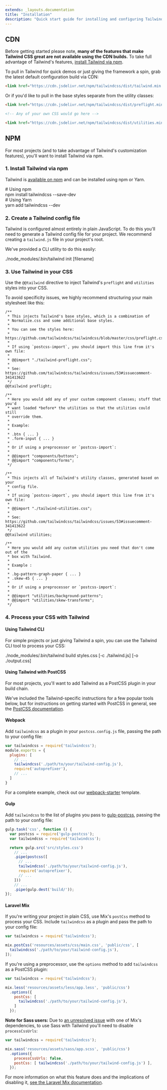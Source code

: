 ```yaml
---
extends: _layouts.documentation
title: "Installation"
description: "Quick start guide for installing and configuring Tailwind CSS."
---
```


## CDN

Before getting started please note, **many of the features that make Tailwind CSS great are not available using the CDN builds.** To take full advantage of Tailwind's features, [install Tailwind via npm](#npm).

To pull in Tailwind for quick demos or just giving the framework a spin, grab the latest default configuration build via CDN:

```html
<link href="https://cdn.jsdelivr.net/npm/tailwindcss/dist/tailwind.min.css" rel="stylesheet">
```

Or if you'd like to pull in the base styles separate from the utility classes:

```html
<link href="https://cdn.jsdelivr.net/npm/tailwindcss/dist/preflight.min.css" rel="stylesheet">

<!-- Any of your own CSS would go here -->

<link href="https://cdn.jsdelivr.net/npm/tailwindcss/dist/utilities.min.css" rel="stylesheet">
```

## NPM

For most projects (and to take advantage of Tailwind's customization features), you'll want to install Tailwind via npm.

### 1. Install Tailwind via npm

Tailwind is [available on npm](https://www.npmjs.com/package/tailwindcss) and can be installed using npm or Yarn.

<div class="rounded bg-grey-lightest border border-grey-light font-mono text-xs p-4">
  <div class="text-grey-dark"># Using npm</div>
  <div class="text-purple-dark">npm install <span class="text-blue-dark">tailwindcss</span> <span class="text-grey-darker">--save-dev</span></div>
  <div class="text-grey-dark mt-6"># Using Yarn</div>
  <div class="text-purple-dark">yarn add <span class="text-blue-dark">tailwindcss</span> <span class="text-grey-darker">--dev</span></div>
</div>

### 2. Create a Tailwind config file

Tailwind is configured almost entirely in plain JavaScript. To do this you'll need to generate a Tailwind config file for your project. We recommend creating a `tailwind.js` file in your project's root.

We've provided a CLI utility to do this easily:

<div class="rounded bg-grey-lightest border border-grey-light font-mono text-xs p-4">
  <div class="text-purple-dark">./node_modules/.bin/tailwind <span class="text-blue-dark">init</span> <span class="text-grey-dark">[filename]</span></div>
</div>

### 3. Use Tailwind in your CSS

Use the `@@tailwind` directive to inject Tailwind's `preflight` and `utilities` styles into your CSS.

To avoid specificity issues, we highly recommend structuring your main stylesheet like this:

```less
/**
 * This injects Tailwind's base styles, which is a combination of
 * Normalize.css and some additional base styles.
 *
 * You can see the styles here:
 * https://github.com/tailwindcss/tailwindcss/blob/master/css/preflight.css
 *
 * If using `postcss-import`, you should import this line from it's own file:
 *
 * @@import "./tailwind-preflight.css";
 *
 * See: https://github.com/tailwindcss/tailwindcss/issues/53#issuecomment-341413622
 */
@@tailwind preflight;

/**
 * Here you would add any of your custom component classes; stuff that you'd
 * want loaded *before* the utilities so that the utilities could still
 * override them.
 *
 * Example:
 *
 * .btn { ... }
 * .form-input { ... }
 *
 * Or if using a preprocessor or `postcss-import`:
 *
 * @@import "components/buttons";
 * @@import "components/forms";
 */

/**
 * This injects all of Tailwind's utility classes, generated based on your
 * config file.
 *
 * If using `postcss-import`, you should import this line from it's own file:
 *
 * @@import "./tailwind-utilities.css";
 *
 * See: https://github.com/tailwindcss/tailwindcss/issues/53#issuecomment-341413622
 */
@@tailwind utilities;

/**
 * Here you would add any custom utilities you need that don't come out of the
 * box with Tailwind.
 *
 * Example :
 *
 * .bg-pattern-graph-paper { ... }
 * .skew-45 { ... }
 *
 * Or if using a preprocessor or `postcss-import`:
 *
 * @@import "utilities/background-patterns";
 * @@import "utilities/skew-transforms";
 */
```

### 4. Process your CSS with Tailwind

#### Using Tailwind CLI

For simple projects or just giving Tailwind a spin, you can use the Tailwind CLI tool to process your CSS:

<div class="bg-grey-lightest border rounded font-mono text-sm p-4">
  <div class="text-purple-dark">./node_modules/.bin/tailwind build <span class="text-blue-dark">styles.css</span> <span class="text-grey-dark">[-c ./tailwind.js] [-o ./output.css]</span></div>
</div>

#### Using Tailwind with PostCSS

For most projects, you'll want to add Tailwind as a PostCSS plugin in your build chain.

We've included the Tailwind-specific instructions for a few popular tools below, but for instructions on getting started with PostCSS in general, see the [PostCSS documentation](https://github.com/postcss/postcss#usage).

#### Webpack

Add `tailwindcss` as a plugin in your  `postcss.config.js` file, passing the path to your config file:

```js
var tailwindcss = require('tailwindcss');
module.exports = {
  plugins: [
    // ...
    tailwindcss('./path/to/your/tailwind-config.js'),
    require('autoprefixer'),
    // ...
  ]
}
```

For a complete example, check out our [webpack-starter](https://github.com/tailwindcss/webpack-starter) template.

#### Gulp

Add `tailwindcss` to the list of plugins you pass to [gulp-postcss](https://github.com/postcss/gulp-postcss), passing the path to your config file:

```js
gulp.task('css', function () {
  var postcss = require('gulp-postcss');
  var tailwindcss = require('tailwindcss');

  return gulp.src('src/styles.css')
    // ...
    .pipe(postcss([
      // ...
      tailwindcss('./path/to/your/tailwind-config.js'),
      require('autoprefixer'),
      // ...
    ]))
    // ...
    .pipe(gulp.dest('build/'));
});
```

#### Laravel Mix

If you're writing your project in plain CSS, use Mix's `postCss` method to process your CSS. Include `tailwindcss` as a plugin and pass the path to your config file:

```js
var tailwindcss = require('tailwindcss');

mix.postCss('resources/assets/css/main.css', 'public/css', [
  tailwindcss('./path/to/your/tailwind-config.js'),
]);
```

If you're using a preprocessor, use the `options` method to add `tailwindcss` as a PostCSS plugin:

```js
var tailwindcss = require('tailwindcss');

mix.less('resources/assets/less/app.less', 'public/css')
  .options({
    postCss: [
      tailwindcss('./path/to/your/tailwind-config.js'),
    ]
  });
```

**Note for Sass users:** Due to [an unresolved issue](https://github.com/bholloway/resolve-url-loader/issues/28) with one of Mix's dependencies, to use Sass with Tailwind you'll need to disable `processCssUrls`:

```js
var tailwindcss = require('tailwindcss');

mix.sass('resources/assets/sass/app.scss', 'public/css')
  .options({
    processCssUrls: false,
    postCss: [ tailwindcss('./path/to/your/tailwind-config.js') ],
  });
```

For more information on what this feature does and the implications of disabling it, [see the Laravel Mix documentation](https://github.com/JeffreyWay/laravel-mix/blob/master/docs/css-preprocessors.md#css-url-rewriting).
